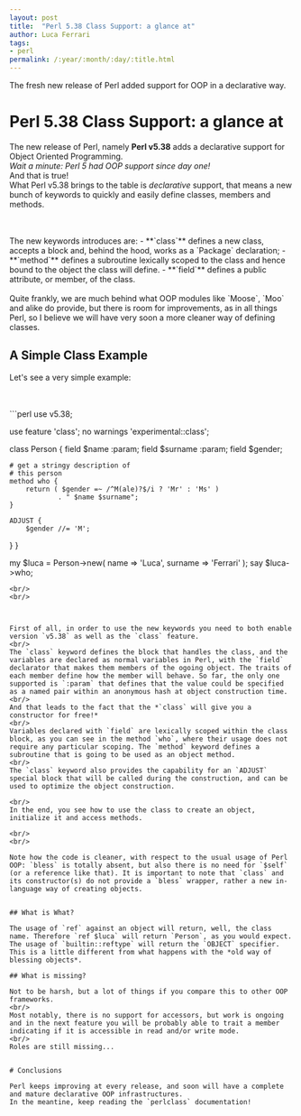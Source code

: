 ```yaml
---
layout: post
title:  "Perl 5.38 Class Support: a glance at"
author: Luca Ferrari
tags:
- perl
permalink: /:year/:month/:day/:title.html
---
```

The fresh new release of Perl added support for OOP in a declarative way.

# Perl 5.38 Class Support: a glance at

The new release of Perl, namely **Perl v5.38** adds a declarative support for Object Oriented Programming.
<br/>
*Wait a minute: Perl 5 had OOP support since day one!*
<br/>
And that is true!
<br/>
What Perl v5.38 brings to the table is _declarative_ support, that means a new bunch of keywords to quickly and easily define classes, members and methods.

<br/>
<br/>
The new keywords introduces are:
- **`class`** defines a new class, accepts a block and, behind the hood, works as a `Package` declaration;
- **`method`** defines a subroutine lexically scoped to the class and hence bound to the object the class will define.
- **`field`** defines a public attribute, or member, of the class.


<br/>
<br/>
Quite frankly, we are much behind what OOP modules like `Moose`, `Moo` and alike do provide, but there is room for improvements, as in all things Perl, so I believe we will have very soon a more cleaner way of defining classes.


## A Simple Class Example

Let's see a very simple example:

<br/>
<br/>
```perl
use v5.38;

use feature 'class';
no warnings 'experimental::class';

class Person {
    field $name :param;
    field $surname :param;
    field $gender;

    # get a stringy description of
    # this person
    method who {
  	    return ( $gender =~ /^M(ale)?$/i ? 'Mr' : 'Ms' )
		        . " $name $surname";
    }

    ADJUST {
    	$gender //= 'M';
   }
}


my $luca = Person->new( name => 'Luca', surname => 'Ferrari' );
say $luca->who;


```
<br/>
<br/>



First of all, in order to use the new keywords you need to both enable version `v5.38` as well as the `class` feature.
<br/>
The `class` keyword defines the block that handles the class, and the variables are declared as normal variables in Perl, with the `field` declarator that makes them members of the ogoing object. The traits of each member define how the member will behave. So far, the only one supported is `:param` that defines that the value could be specified as a named pair within an anonymous hash at object construction time.
<br/>
And that leads to the fact that the *`class` will give you a constructor for free!*
<br/>
Variables declared with `field` are lexically scoped within the class block, as you can see in the method `who`, where their usage does not require any particular scoping. The `method` keyword defines a subroutine that is going to be used as an object method.
<br/>
The `class` keyword also provides the capability for an `ADJUST` special block that will be called during the construction, and can be used to optimize the object construction.

<br/>
In the end, you see how to use the class to create an object, initialize it and access methods.

<br/>
<br/>

Note how the code is cleaner, with respect to the usual usage of Perl OOP: `bless` is totally absent, but also there is no need for `$self` (or a reference like that). It is important to note that `class` and its constructor(s) do not provide a `bless` wrapper, rather a new in-language way of creating objects.


## What is What?

The usage of `ref` against an object will return, well, the class name. Therefore `ref $luca` will return `Person`, as you would expect.
The usage of `builtin::reftype` will return the `OBJECT` specifier. This is a little different from what happens with the *old way of blessing objects*.

## What is missing?

Not to be harsh, but a lot of things if you compare this to other OOP frameworks.
<br/>
Most notably, there is no support for accessors, but work is ongoing and in the next feature you will be probably able to trait a member indicating if it is accessible in read and/or write mode.
<br/>
Roles are still missing...


# Conclusions

Perl keeps improving at every release, and soon will have a complete and mature declarative OOP infrastructures.
In the meantine, keep reading the `perlclass` documentation!
